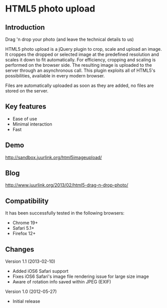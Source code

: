 HTML5 photo upload
==================

Introduction
------------

Drag 'n drop your photo (and leave the technical details to us)

HTML5 photo upload is a jQuery plugin to crop, scale and upload an image. It croppes the dropped or selected image at the predefined
resolution and scales it down to fit automatically. For efficiency, cropping and scaling is performed on the browser side. The
resulting image is uploaded to the server through an asynchronous call. This plugin exploits all of HTML5's possibilities, available in every modern browser.

Files are automatically uploaded as soon as they are added, no files are stored on the server.

Key features
------------

* Ease of use
* Minimal interaction
* Fast

Demo
----
http://sandbox.juurlink.org/html5imageupload/

Blog
----
http://www.juurlink.org/2013/02/html5-drag-n-drop-photo/ ‎

Compatibility
-------------
It has been successfully tested in the following browsers:

* Chrome 19+
* Safari 5.1+
* Firefox 12+

Changes
-------
Version 1.1 (2013-02-10)
* Added iOS6 Safari support
* Fixes iOS6 Safari's image file rendering issue for large size image
* Aware of rotation info saved within JPEG (EXIF)

Version 1.0 (2012-05-27)
* Initial release
